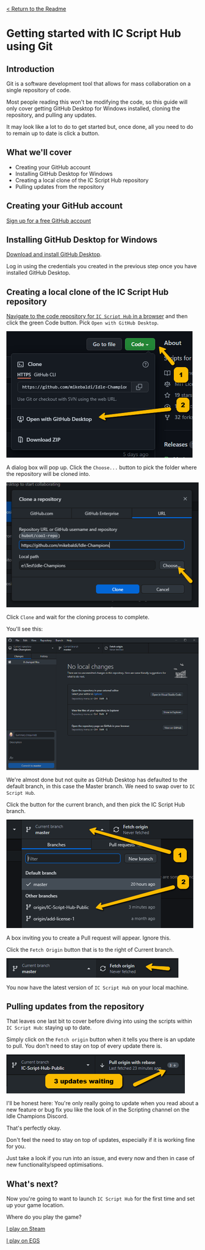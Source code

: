 [< Return to the Readme](../readme.md)

# Getting started with IC Script Hub using Git
## Introduction

Git is a software development tool that allows for mass collaboration on a single repository of code.

Most people reading this won't be modifying the code, so this guide will only cover getting GitHub Desktop for Windows installed, cloning the repository, and pulling any updates.

It may look like a lot to do to get started but, once done, all you need to do to remain up to date is click a button.

## What we'll cover

* Creating your GitHub account
* Installing GitHub Desktop for Windows
* Creating a local clone of the IC Script Hub repository
* Pulling updates from the repository

## Creating your GitHub account

[Sign up for a free GitHub account](https://github.com/signup)

## Installing GitHub Desktop for Windows

[Download and install GitHub Desktop](https://desktop.github.com/).

Log in using the credentials you created in the previous step once you have installed GitHub Desktop.

## Creating a local clone of the IC Script Hub repository

[Navigate to the code repository for `IC Script Hub` in a browser](https://github.com/mikebaldi/Idle-Champions/tree/IC-Script-Hub-Public) and then click the green Code button. Pick `Open with GitHub Desktop`.

![Cloning the repository into GitHub Desktop](../docimages/code-and-open-in-github-desktop.png)

A dialog box will pop up. Click the `Choose...` button to pick the folder where the repository will be cloned into.

![Choose your local folder for the repository](../docimages/pick-your-local-folder.png)

Click `Clone` and wait for the cloning process to complete.

You'll see this:

![GitHub Desktop window showing the master branch](../docimages/github-desktop-window.png)

We're almost done but not quite as GitHub Desktop has defaulted to the default branch, in this case the Master branch. We need to swap over to `IC Script Hub`.

Click the button for the current branch, and then pick the IC Script Hub branch.

![Swapping branches in GitHub Desktop](../docimages/swapping-branches.png)

A box inviting you to create a Pull request will appear. Ignore this.

Click the `Fetch Origin` button that is to the right of Current branch.

![Fetch origin](../docimages/fetch-origin.png)

You now have the latest version of `IC Script Hub` on your local machine.

## Pulling updates from the repository

That leaves one last bit to cover before diving into using the scripts within `IC Script Hub`: staying up to date.

Simply click on the `Fetch origin` button when it tells you there is an update to pull. You don't need to stay on top of every update there is. 

![Updates waiting](../docimages/updates-waiting.png)

I'll be honest here: You're only really going to update when you read about a new feature or bug fix you like the look of in the Scripting channel on the Idle Champions Discord.

That's perfectly okay. 

Don't feel the need to stay on top of updates, especially if it is working fine for you.

Just take a look if you run into an issue, and every now and then in case of new functionality/speed optimisations.

## What's next?

Now you're going to want to launch `IC Script Hub` for the first time and set up your game location.

Where do you play the game?

[I play on Steam](using-ic-script-hub-with-steam.md) 

[I play on EGS](using-ic-script-hub-with-egs.md)
